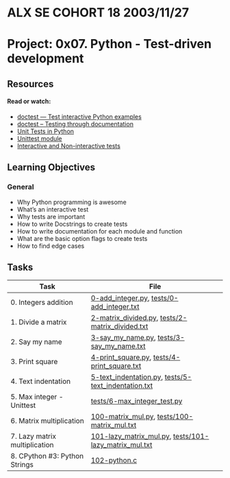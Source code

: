 # ALX SE COHORT 18 2003/11/27
# Project: 0x07. Python - Test-driven development

## Resources

#### Read or watch:

* [doctest — Test interactive Python examples](https://intranet.alxswe.com/rltoken/BwZJVq2MQ1_Vg_3gphoitQ)
* [doctest – Testing through documentation](https://intranet.alxswe.com/rltoken/96kLRRIOHzsn3VDDXT21HA)
* [Unit Tests in Python](https://intranet.alxswe.com/rltoken/wfuUl81Q3Nku1qCzdDHAfA)
* [Unittest module](https://intranet.alxswe.com/rltoken/1v-d9Ol13JabJq8UI6MIPg)
* [Interactive and Non-interactive tests](https://intranet.alxswe.com/rltoken/lB65hNMXBziXy4A0YLIOog)
## Learning Objectives

### General

* Why Python programming is awesome
* What’s an interactive test
* Why tests are important
* How to write Docstrings to create tests
* How to write documentation for each module and function
* What are the basic option flags to create tests
* How to find edge cases
## Tasks

| Task | File |
| ---- | ---- |
| 0. Integers addition | [0-add_integer.py](./0-add_integer.py), [tests/0-add_integer.txt](./tests/0-add_integer.txt) |
| 1. Divide a matrix | [2-matrix_divided.py](./2-matrix_divided.py), [tests/2-matrix_divided.txt](./tests/2-matrix_divided.txt) |
| 2. Say my name | [3-say_my_name.py](./3-say_my_name.py), [tests/3-say_my_name.txt](./tests/3-say_my_name.txt) |
| 3. Print square | [4-print_square.py](./4-print_square.py), [tests/4-print_square.txt](./tests/4-print_square.txt) |
| 4. Text indentation | [5-text_indentation.py](./5-text_indentation.py), [tests/5-text_indentation.txt](./tests/5-text_indentation.txt) |
| 5. Max integer - Unittest | [tests/6-max_integer_test.py](./tests/6-max_integer_test.py) |
| 6. Matrix multiplication | [100-matrix_mul.py](./100-matrix_mul.py), [tests/100-matrix_mul.txt](./tests/100-matrix_mul.txt) |
| 7. Lazy matrix multiplication | [101-lazy_matrix_mul.py](./101-lazy_matrix_mul.py), [tests/101-lazy_matrix_mul.txt](./tests/101-lazy_matrix_mul.txt) |
| 8. CPython #3: Python Strings | [102-python.c](./102-python.c) |

